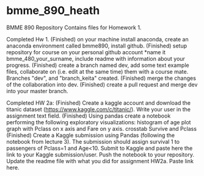 # bmme_890_heath
BMME 890 Repository
Contains files for Homework 1.

Completed Hw 1. 
(Finished) on your machine install anaconda, create an anaconda environment called bmme890, install github. 
(Finished) setup repository for course on your personal github account *name it bmme_480_your_surname, include readme with information about your progress.
(Finished) create a branch named dev, add some text example files, collaborate on (i.e. edit at the same time) them with a course mate. Branches "dev", and "branch_keita" created. 
(Finished) merge the changes of the collaboration into dev.
(Finished) create a pull request and merge dev into your master branch.


Completed HW 2a:
(Finished) Create a kaggle account and download the titanic dataset (https://www.kaggle.com/c/titanic/). Write your user in the assignment text field.
(Finished) Using pandas create a notebook performing the following exploratory visualizations:
histogram of age
plot graph with Pclass on x axis and Fare on y axis.
crosstab Survive and Pclass
(Finished) Create a Kaggle submission using Pandas (following the notebook from lecture 3). The submission should assign survival 1 to passengers of Pclass=1 and Age<10. Submit to Kaggle and paste here the link to your Kaggle submission/user.
Push the notebook to your repository. Update the readme file with what you did for assignment HW2a. Paste link here. 
